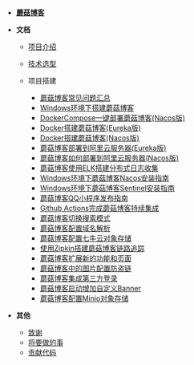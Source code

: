 - [**蘑菇博客**](README.md)

- **文档**

  - [项目介绍](doc/文档/项目介绍.md)

  - [技术选型](doc/文档/技术选型.md)

  - 项目搭建
    - [蘑菇博客常见问题汇总](doc/文档/项目搭建/蘑菇博客常见问题汇总/README.md)
    - [Windows环境下搭建蘑菇博客](doc/文档/项目搭建/Windows环境下搭建蘑菇博客/README.md)
    - [DockerCompose一键部署蘑菇博客(Nacos版)](doc/文档/项目搭建/DockerCompose一键部署蘑菇博客(Nacos版)/README.md)
    - [Docker搭建蘑菇博客(Eureka版)](doc/文档/项目搭建/Docker搭建蘑菇博客(Eureka版)/README.md)
    - [Docker搭建蘑菇博客(Nacos版)](doc/文档/项目搭建/Docker搭建蘑菇博客(Nacos版)/README.md)
    - [蘑菇博客部署到阿里云服务器(Eureka版)](doc/文档/项目搭建/蘑菇博客部署到阿里云服务器(Eureka版)/README.md)
    - [蘑菇博客如何部署到阿里云服务器(Nacos版)](doc/文档/项目搭建/蘑菇博客部署到阿里云服务器(Nacos版)/README.md)
    - [蘑菇博客使用ELK搭建分布式日志收集](doc/文档/项目搭建/蘑菇博客使用ELK搭建分布式日志收集/README.md)
    - [Windows环境下蘑菇博客Nacos安装指南](doc/文档/项目搭建/蘑菇博客Nacos安装指南/README.md)
    - [Windows环境下蘑菇博客Sentinel安装指南](doc/文档/项目搭建/蘑菇博客Sentinel安装指南/README.md)
    - [蘑菇博客QQ小程序发布指南](doc/文档/项目搭建/蘑菇博客QQ小程序发布指南/README.md)
    - [Github Actions完成蘑菇博客持续集成](doc/文档/项目搭建/蘑菇博客使用GithubAction完成持续集成/README.md)
    - [蘑菇博客切换搜索模式](doc/文档/项目搭建/蘑菇博客切换搜索模式/README.md)
    - [蘑菇博客配置域名解析](doc/文档/项目搭建/蘑菇博客配置域名解析/README.md)
    - [蘑菇博客配置七牛云对象存储](doc/文档/项目搭建/蘑菇博客配置七牛云存储/README.md)
    - [使用Zipkin搭建蘑菇博客链路追踪](doc/文档/项目搭建/使用Zipkin搭建蘑菇博客链路追踪/README.md)
    - [蘑菇博客扩展新的功能和页面](doc/文档/项目搭建/蘑菇博客如何扩展新的功能和页面/README.md)
    - [蘑菇博客中的图片配置防盗链](doc/文档/项目搭建/如何给七牛云中的文件配置防盗链/README.md)    
    - [蘑菇博客集成第三方登录](doc/文档/项目搭建/使用JustAuth集成QQ登录/README.md)
    - [蘑菇博客启动增加自定义Banner](doc/文档/项目搭建/蘑菇博客启动增加自定义Banner/README.md)
    - [蘑菇博客配置Minio对象存储](doc/文档/项目搭建/蘑菇博客配置Minio对象存储/README.md)

- **其他**

  - [致谢](doc/文档/致谢.md)
  - [将要做的事](doc/文档/将要做的事.md)
  - [贡献代码](doc/文档/贡献代码.md)
  
  

